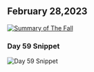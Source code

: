 ## February 28,2023

[![Summary of The Fall](https://raw.githubusercontent.com/linusjf/CIAY/main/February/jpgs/Day059.jpg)](https://youtu.be/mFk_rhYOa-k "Summary of The Fall")

### Day 59 Snippet

![Day 59 Snippet](https://raw.githubusercontent.com/linusjf/CIAY/refs/heads/main/February/jpgs/Day59Snippet.jpg)
